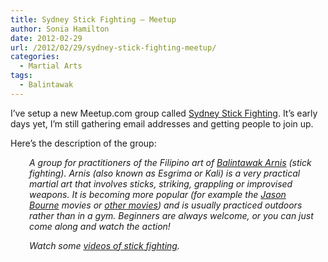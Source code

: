 ```yaml
---
title: Sydney Stick Fighting – Meetup
author: Sonia Hamilton
date: 2012-02-29
url: /2012/02/29/sydney-stick-fighting-meetup/
categories:
  - Martial Arts
tags:
  - Balintawak
---
```

I&#8217;ve setup a new Meetup.com group called [Sydney Stick Fighting][1]. It&#8217;s early days yet, I&#8217;m still gathering email addresses and getting people to join up.

Here&#8217;s the description of the group:

<p style="padding-left: 30px;">
  <em>A group for practitioners of the Filipino art of <a href="http://en.wikipedia.org/wiki/Balintawak_Eskrima">Balintawak Arnis</a> (stick fighting). Arnis (also known as Esgrima or Kali) is a very practical martial art that involves sticks, striking, grappling or improvised weapons. It is becoming more popular (for example the <a href="http://howtofightlikejasonbourne.com/">Jason Bourne</a> movies or <a href="http://en.wikipedia.org/wiki/Eskrima_in_popular_culture">other movies</a>) and is usually practiced outdoors rather than in a gym. Beginners are always welcome, or you can just come along and watch the action!</em>
</p>

<p style="padding-left: 30px;">
  <em>Watch some <a href="http://www.meetup.com/Sydney-Stick-Fighting/pages/Videos">videos of stick fighting</a>.</em>
</p>

 [1]: http://www.meetup.com/Sydney-Stick-Fighting/

